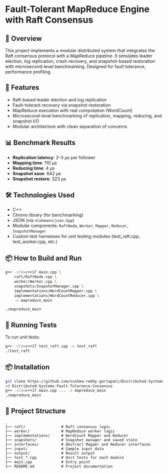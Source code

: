 # Fault-Tolerant MapReduce Engine with Raft Consensus

## 🚀 Overview
This project implements a modular distributed system that integrates the Raft consensus protocol with a MapReduce pipeline. It simulates leader election, log replication, crash recovery, and snapshot-based restoration with microsecond-level benchmarking. Designed for fault tolerance, performance profiling. 

## 🧠 Features
- Raft-based leader election and log replication
- Fault-tolerant recovery via snapshot restoration
- MapReduce execution with real computation (WordCount)
- Microsecond-level benchmarking of replication, mapping, reducing, and snapshot I/O
- Modular architecture with clean separation of concerns

## 📊 Benchmark Results
- **Replication latency**: 2–3 µs per follower
- **Mapping time**: 110 µs
- **Reducing time**: 4 µs
- **Snapshot save**: 642 µs
- **Snapshot restore**: 323 µs

## 🛠️ Technologies Used
- C++
- Chrono library (for benchmarking)
- JSON (via `nlohmann/json.hpp`)
- Modular components: `RaftNode`, `Worker`, `Mapper`, `Reducer`, `SnapshotManager`
- Custom test harnesses for unit testing modules (test_raft.cpp, test_worker.cpp, etc.)

## 📦 How to Build and Run
```bash
g++ -std=c++17 main.cpp \
    raft/RaftNode.cpp \
    worker/Worker.cpp \
    snapshots/SnapshotManager.cpp \
    implementations/WordCountMapper.cpp \
    implementations/WordCountReducer.cpp \
    -o mapreduce_main

./mapreduce_main
```

## 🧪 Running Tests
To run unit tests:
```bash
g++ -std=c++17 test_raft.cpp -o test_raft
./test_raft
```
## 📦 Installation
```bash
git clone https://github.com/sushma-reddy-garlapati/Distributed-Systems-Fault-Tolerance-Consensus.git
cd Distributed-Systems-Fault-Tolerance-Consensus
g++ -std=c++17 main.cpp ... -o mapreduce_main
./mapreduce_main
```

## 📁 Project Structure
```text
.
├── raft/                # Raft consensus logic
├── worker/              # MapReduce worker logic
├── implementations/     # WordCount Mapper and Reducer
├── snapshots/           # Snapshot manager and saved state
├── interfaces/          # Abstract Mapper and Reducer interfaces
├── input/               # Sample input data
├── output/              # Result output
├── test_*.cpp           # Unit tests for each module
├── main.cpp             # Entry point
├── README.md            # Project documentation
```
